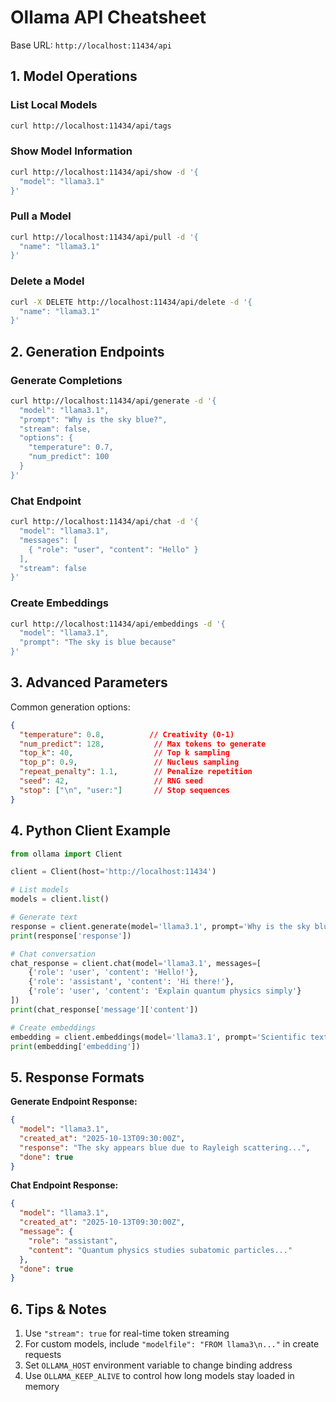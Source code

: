 # Ollama API Cheatsheet
Base URL: `http://localhost:11434/api`

## 1. Model Operations
### List Local Models
```bash
curl http://localhost:11434/api/tags
```

### Show Model Information
```bash
curl http://localhost:11434/api/show -d '{
  "model": "llama3.1"
}'
```

### Pull a Model
```bash
curl http://localhost:11434/api/pull -d '{
  "name": "llama3.1"
}'
```

### Delete a Model
```bash
curl -X DELETE http://localhost:11434/api/delete -d '{
  "name": "llama3.1"
}'
```

## 2. Generation Endpoints
### Generate Completions
```bash
curl http://localhost:11434/api/generate -d '{
  "model": "llama3.1",
  "prompt": "Why is the sky blue?",
  "stream": false,
  "options": {
    "temperature": 0.7,
    "num_predict": 100
  }
}'
```

### Chat Endpoint
```bash
curl http://localhost:11434/api/chat -d '{
  "model": "llama3.1",
  "messages": [
    { "role": "user", "content": "Hello" }
  ],
  "stream": false
}'
```

### Create Embeddings
```bash
curl http://localhost:11434/api/embeddings -d '{
  "model": "llama3.1",
  "prompt": "The sky is blue because"
}'
```

## 3. Advanced Parameters
Common generation options:
```json
{
  "temperature": 0.8,          // Creativity (0-1)
  "num_predict": 128,           // Max tokens to generate
  "top_k": 40,                  // Top k sampling
  "top_p": 0.9,                 // Nucleus sampling
  "repeat_penalty": 1.1,        // Penalize repetition
  "seed": 42,                   // RNG seed
  "stop": ["\n", "user:"]       // Stop sequences
}
```

## 4. Python Client Example
```python
from ollama import Client

client = Client(host='http://localhost:11434')

# List models
models = client.list()

# Generate text
response = client.generate(model='llama3.1', prompt='Why is the sky blue?')
print(response['response'])

# Chat conversation
chat_response = client.chat(model='llama3.1', messages=[
    {'role': 'user', 'content': 'Hello!'},
    {'role': 'assistant', 'content': 'Hi there!'},
    {'role': 'user', 'content': 'Explain quantum physics simply'}
])
print(chat_response['message']['content'])

# Create embeddings
embedding = client.embeddings(model='llama3.1', prompt='Scientific text')
print(embedding['embedding'])
```

## 5. Response Formats
**Generate Endpoint Response:**
```json
{
  "model": "llama3.1",
  "created_at": "2025-10-13T09:30:00Z",
  "response": "The sky appears blue due to Rayleigh scattering...",
  "done": true
}
```

**Chat Endpoint Response:**
```json
{
  "model": "llama3.1",
  "created_at": "2025-10-13T09:30:00Z",
  "message": {
    "role": "assistant",
    "content": "Quantum physics studies subatomic particles..."
  },
  "done": true
}
```

## 6. Tips & Notes
1. Use `"stream": true` for real-time token streaming
2. For custom models, include `"modelfile": "FROM llama3\n..."` in create requests
3. Set `OLLAMA_HOST` environment variable to change binding address
4. Use `OLLAMA_KEEP_ALIVE` to control how long models stay loaded in memory
